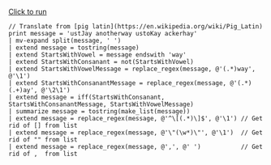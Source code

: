 [Click to run](https://dataexplorer.azure.com/clusters/help/databases/Samples?query=H4sIAAAAAAAAA5WS30vDMBDH3%2FdXHEVoorVBH4WB4IPgDxAUfVjnCNu1DWuTkGR2E%2F94E7e1bHbi8nS5u3y%2B903CGLwYLm3FHUJuVA0jLQrwWyHHpHRO2yvGUKaNmAuNM8FTZQoWduxJFJOH0EgH2gjpoEZreYEwhHhh3R1fAZfKlWgaH%2FqMug%2Bp6RxNyVfx4Avqj3Ncai5nYHUlHNkAEoghpr6OS4e%2B2HGdss5LFdtOCl3Xs%2BPG2TfhylfVYOW7t%2Bd81TY%2BD3Gz1v114kZJyyX3HobgRyZ7LHpQ5bEdzaCu%2BBQnBgtcdk6uY5Ke0qAb4uwi7mW1%2Bv%2FkkfSMbpGXu9DuskSekx6J5A%2Fd5IC%2FwLeLuuZGfGLve%2FA5Tiph2zekvSMdNPWejYKvbHzS3hMwBrfowIgZqBxG4%2FX%2FDCJHobOIZI1HRx15Dx1FHRqOYic%2FTAjIdu2yE%2BjY36n6%2B3htAwAA)

```kql
// Translate from [pig latin](https://en.wikipedia.org/wiki/Pig_Latin)
print message = 'ustJay anotherway ustoKay ackerhay'
| mv-expand split(message, ' ')
| extend message = tostring(message) 
| extend StartsWithVowel = message endswith 'way'
| extend StartsWithConsanant = not(StartsWithVowel)
| extend StartsWithVowelMessage = replace_regex(message, @'(.*)way', @'\1')
| extend StartsWithConsanantMessage = replace_regex(message, @'(.*)(.+)ay', @'\2\1')
| extend message = iff(StartsWithConsanant, StartsWithConsanantMessage, StartsWithVowelMessage)
| summarize message = tostring(make_list(message))
| extend message = replace_regex(message, @'^\[(.*)\]$', @'\1') // Get rid of [] from list
| extend message = replace_regex(message, @'\"(\w*)\"', @'\1')  // Get rid of "" from list 
| extend message = replace_regex(message, @',', @' ')           // Get rid of ,  from list
```